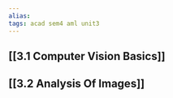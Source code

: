 ```yaml
---
alias: 
tags: acad sem4 aml unit3
---
```


## [[3.1 Computer Vision Basics]]
## [[3.2 Analysis Of Images]]

